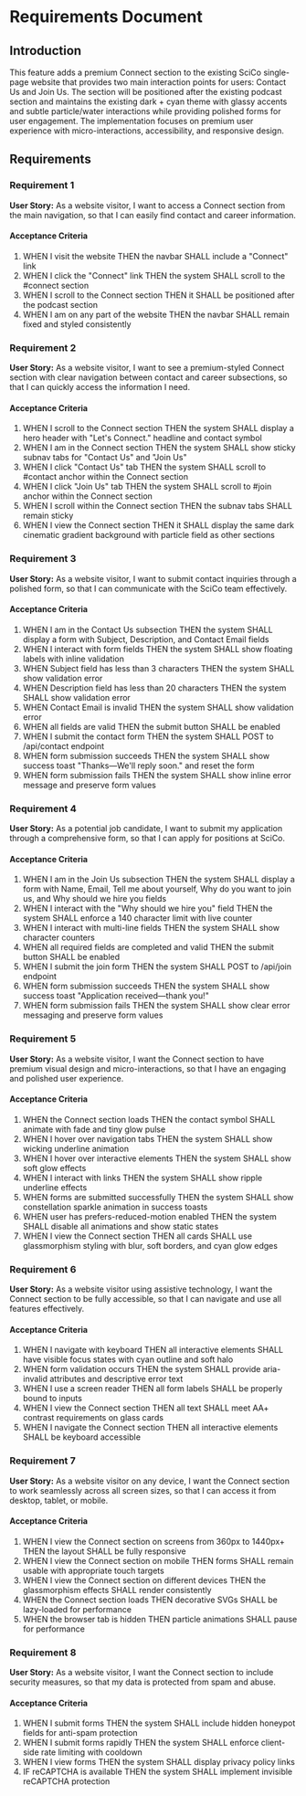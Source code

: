 # Requirements Document

## Introduction

This feature adds a premium Connect section to the existing SciCo single-page website that provides two main interaction points for users: Contact Us and Join Us. The section will be positioned after the existing podcast section and maintains the existing dark + cyan theme with glassy accents and subtle particle/water interactions while providing polished forms for user engagement. The implementation focuses on premium user experience with micro-interactions, accessibility, and responsive design.

## Requirements

### Requirement 1

**User Story:** As a website visitor, I want to access a Connect section from the main navigation, so that I can easily find contact and career information.

#### Acceptance Criteria

1. WHEN I visit the website THEN the navbar SHALL include a "Connect" link
2. WHEN I click the "Connect" link THEN the system SHALL scroll to the #connect section
3. WHEN I scroll to the Connect section THEN it SHALL be positioned after the podcast section
4. WHEN I am on any part of the website THEN the navbar SHALL remain fixed and styled consistently

### Requirement 2

**User Story:** As a website visitor, I want to see a premium-styled Connect section with clear navigation between contact and career subsections, so that I can quickly access the information I need.

#### Acceptance Criteria

1. WHEN I scroll to the Connect section THEN the system SHALL display a hero header with "Let's Connect." headline and contact symbol
2. WHEN I am in the Connect section THEN the system SHALL show sticky subnav tabs for "Contact Us" and "Join Us"
3. WHEN I click "Contact Us" tab THEN the system SHALL scroll to #contact anchor within the Connect section
4. WHEN I click "Join Us" tab THEN the system SHALL scroll to #join anchor within the Connect section
5. WHEN I scroll within the Connect section THEN the subnav tabs SHALL remain sticky
6. WHEN I view the Connect section THEN it SHALL display the same dark cinematic gradient background with particle field as other sections

### Requirement 3

**User Story:** As a website visitor, I want to submit contact inquiries through a polished form, so that I can communicate with the SciCo team effectively.

#### Acceptance Criteria

1. WHEN I am in the Contact Us subsection THEN the system SHALL display a form with Subject, Description, and Contact Email fields
2. WHEN I interact with form fields THEN the system SHALL show floating labels with inline validation
3. WHEN Subject field has less than 3 characters THEN the system SHALL show validation error
4. WHEN Description field has less than 20 characters THEN the system SHALL show validation error
5. WHEN Contact Email is invalid THEN the system SHALL show validation error
6. WHEN all fields are valid THEN the submit button SHALL be enabled
7. WHEN I submit the contact form THEN the system SHALL POST to /api/contact endpoint
8. WHEN form submission succeeds THEN the system SHALL show success toast "Thanks—We'll reply soon." and reset the form
9. WHEN form submission fails THEN the system SHALL show inline error message and preserve form values

### Requirement 4

**User Story:** As a potential job candidate, I want to submit my application through a comprehensive form, so that I can apply for positions at SciCo.

#### Acceptance Criteria

1. WHEN I am in the Join Us subsection THEN the system SHALL display a form with Name, Email, Tell me about yourself, Why do you want to join us, and Why should we hire you fields
2. WHEN I interact with the "Why should we hire you" field THEN the system SHALL enforce a 140 character limit with live counter
3. WHEN I interact with multi-line fields THEN the system SHALL show character counters
4. WHEN all required fields are completed and valid THEN the submit button SHALL be enabled
5. WHEN I submit the join form THEN the system SHALL POST to /api/join endpoint
6. WHEN form submission succeeds THEN the system SHALL show success toast "Application received—thank you!"
7. WHEN form submission fails THEN the system SHALL show clear error messaging and preserve form values

### Requirement 5

**User Story:** As a website visitor, I want the Connect section to have premium visual design and micro-interactions, so that I have an engaging and polished user experience.

#### Acceptance Criteria

1. WHEN the Connect section loads THEN the contact symbol SHALL animate with fade and tiny glow pulse
2. WHEN I hover over navigation tabs THEN the system SHALL show wicking underline animation
3. WHEN I hover over interactive elements THEN the system SHALL show soft glow effects
4. WHEN I interact with links THEN the system SHALL show ripple underline effects
5. WHEN forms are submitted successfully THEN the system SHALL show constellation sparkle animation in success toasts
6. WHEN user has prefers-reduced-motion enabled THEN the system SHALL disable all animations and show static states
7. WHEN I view the Connect section THEN all cards SHALL use glassmorphism styling with blur, soft borders, and cyan glow edges

### Requirement 6

**User Story:** As a website visitor using assistive technology, I want the Connect section to be fully accessible, so that I can navigate and use all features effectively.

#### Acceptance Criteria

1. WHEN I navigate with keyboard THEN all interactive elements SHALL have visible focus states with cyan outline and soft halo
2. WHEN form validation occurs THEN the system SHALL provide aria-invalid attributes and descriptive error text
3. WHEN I use a screen reader THEN all form labels SHALL be properly bound to inputs
4. WHEN I view the Connect section THEN all text SHALL meet AA+ contrast requirements on glass cards
5. WHEN I navigate the Connect section THEN all interactive elements SHALL be keyboard accessible

### Requirement 7

**User Story:** As a website visitor on any device, I want the Connect section to work seamlessly across all screen sizes, so that I can access it from desktop, tablet, or mobile.

#### Acceptance Criteria

1. WHEN I view the Connect section on screens from 360px to 1440px+ THEN the layout SHALL be fully responsive
2. WHEN I view the Connect section on mobile THEN forms SHALL remain usable with appropriate touch targets
3. WHEN I view the Connect section on different devices THEN the glassmorphism effects SHALL render consistently
4. WHEN the Connect section loads THEN decorative SVGs SHALL be lazy-loaded for performance
5. WHEN the browser tab is hidden THEN particle animations SHALL pause for performance

### Requirement 8

**User Story:** As a website visitor, I want the Connect section to include security measures, so that my data is protected from spam and abuse.

#### Acceptance Criteria

1. WHEN I submit forms THEN the system SHALL include hidden honeypot fields for anti-spam protection
2. WHEN I submit forms rapidly THEN the system SHALL enforce client-side rate limiting with cooldown
3. WHEN I view forms THEN the system SHALL display privacy policy links
4. IF reCAPTCHA is available THEN the system SHALL implement invisible reCAPTCHA protection